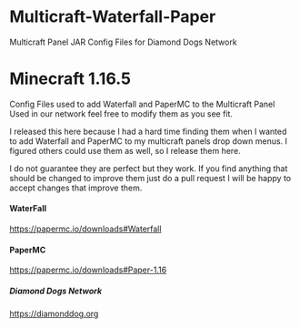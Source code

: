 # Multicraft-Waterfall-Paper
Multicraft Panel JAR Config Files for Diamond Dogs Network

# Minecraft 1.16.5

Config Files used to add Waterfall and PaperMC to the Multicraft Panel
Used in our network feel free to modify them as you see fit.

I released this here because I had a hard time finding them when I wanted to
add Waterfall and PaperMC to my multicraft panels drop down menus. I figured
others could use them as well, so I release them here.

I do not guarantee they are perfect but they work. If you find anything that
should be changed to improve them just do a pull request I will be happy to
accept changes that improve them.

#### WaterFall
https://papermc.io/downloads#Waterfall

#### PaperMC
https://papermc.io/downloads#Paper-1.16


##### Diamond Dogs Network
https://diamonddog.org
